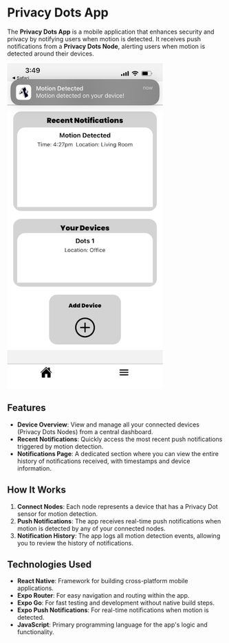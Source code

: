 # Privacy Dots App

The **Privacy Dots App** is a mobile application that enhances security and privacy by notifying users when motion is detected. It receives push notifications from a **Privacy Dots Node**, alerting users when motion is detected around their devices.<br>

![Project Showcase](assets/images/privacy-dots-ss.png)

## Features

- **Device Overview**: View and manage all your connected devices (Privacy Dots Nodes) from a central dashboard.
- **Recent Notifications**: Quickly access the most recent push notifications triggered by motion detection.
- **Notifications Page**: A dedicated section where you can view the entire history of notifications received, with timestamps and device information.

## How It Works

1. **Connect Nodes**: Each node represents a device that has a Privacy Dot sensor for motion detection.
2. **Push Notifications**: The app receives real-time push notifications when motion is detected by any of your connected nodes.
3. **Notification History**: The app logs all motion detection events, allowing you to review the history of notifications.

## Technologies Used

- **React Native**: Framework for building cross-platform mobile applications.
- **Expo Router**: For easy navigation and routing within the app.
- **Expo Go**: For fast testing and development without native build steps.
- **Expo Push Notifications**: For real-time notifications when motion is detected.
- **JavaScript**: Primary programming language for the app's logic and functionality.
